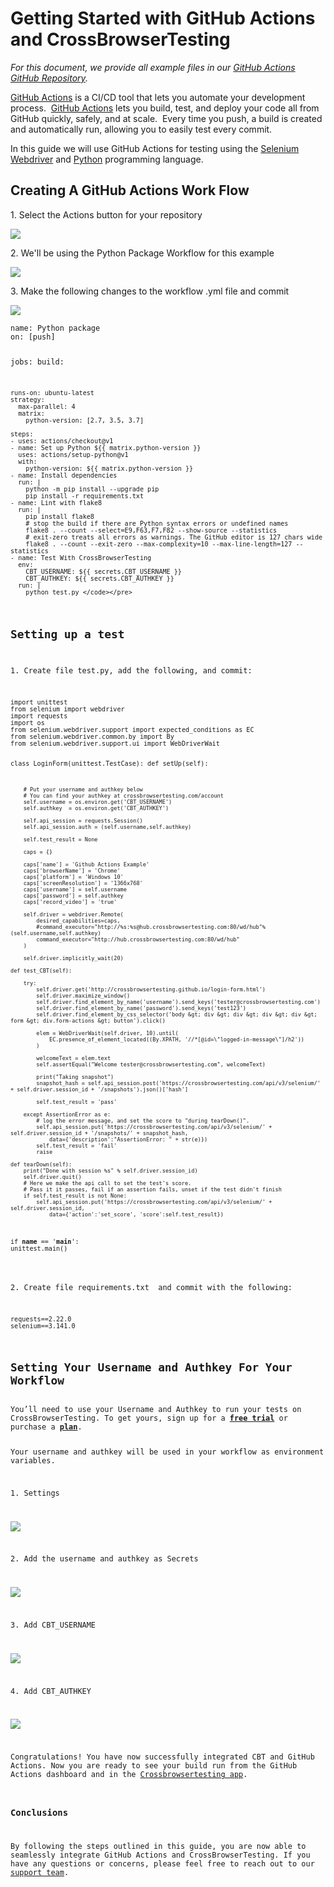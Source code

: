 <h1>Getting Started with GitHub Actions and CrossBrowserTesting</h1>
<p><em>For this document, we provide all example files in our <a href="https://github.com/crossbrowsertesting/selenium-github_actions">GitHub Actions GitHub Repository</a>.</em></p>
<p><a href="https://github.com/features/actions">GitHub Actions</a> is a CI/CD tool that lets you automate your development process.  <a href="https://github.com/features/actions">GitHub Actions</a> lets you build, test, and deploy your code all from GitHub quickly, safely, and at scale.  Every time you push, a build is created and automatically run, allowing you to easily test every commit.</p>
<p>In this guide we will use GitHub Actions for testing using the <a href="https://www.seleniumhq.org/">Selenium Webdriver</a> and <a href="https://www.python.org/">Python</a> programming language.</p>
<h2>Creating A GitHub Actions Work Flow</h2>
<p>1. Select the Actions button for your repository</p>
<p><img src="http://help.crossbrowsertesting.com/wp-content/uploads/2019/11/Github_actions_actions.png" /></p>
<p>2. We'll be using the Python Package Workflow for this example</p>
<p><img src="http://help.crossbrowsertesting.com/wp-content/uploads/2019/11/GitHub_actions_python_workflow.png" /></p>
<p>3. Make the following changes to the workflow .yml file and commit</p>
<p><img src="http://help.crossbrowsertesting.com/wp-content/uploads/2019/11/github_actions_pythonyml.png" /></p>
<pre><code>name: Python package
on: [push]

jobs:
  build:

    runs-on: ubuntu-latest
    strategy:
      max-parallel: 4
      matrix:
        python-version: [2.7, 3.5, 3.7]

    steps:
    - uses: actions/checkout@v1
    - name: Set up Python ${{ matrix.python-version }}
      uses: actions/setup-python@v1
      with:
        python-version: ${{ matrix.python-version }}
    - name: Install dependencies
      run: |
        python -m pip install --upgrade pip
        pip install -r requirements.txt
    - name: Lint with flake8
      run: |
        pip install flake8
        # stop the build if there are Python syntax errors or undefined names
        flake8 . --count --select=E9,F63,F7,F82 --show-source --statistics
        # exit-zero treats all errors as warnings. The GitHub editor is 127 chars wide
        flake8 . --count --exit-zero --max-complexity=10 --max-line-length=127 --statistics
    - name: Test With CrossBrowserTesting
      env:
        CBT_USERNAME: ${{ secrets.CBT_USERNAME }}
        CBT_AUTHKEY: ${{ secrets.CBT_AUTHKEY }}
      run: |
        python test.py </code></pre>
<h2>Setting up a test</h2>
<p>1. Create file test.py, add the following, and commit:</p>
<pre><code>import unittest
from selenium import webdriver
import requests
import os
from selenium.webdriver.support import expected_conditions as EC
from selenium.webdriver.common.by import By
from selenium.webdriver.support.ui import WebDriverWait

class LoginForm(unittest.TestCase):
    def setUp(self):

        # Put your username and authkey below
        # You can find your authkey at crossbrowsertesting.com/account
        self.username = os.environ.get('CBT_USERNAME')
        self.authkey  = os.environ.get('CBT_AUTHKEY')

        self.api_session = requests.Session()
        self.api_session.auth = (self.username,self.authkey)

        self.test_result = None

        caps = {}

        caps['name'] = 'Github Actions Example'
        caps['browserName'] = 'Chrome'
        caps['platform'] = 'Windows 10'
        caps['screenResolution'] = '1366x768'
        caps['username'] = self.username
        caps['password'] = self.authkey
        caps['record_video'] = 'true'

        self.driver = webdriver.Remote(
            desired_capabilities=caps,
            #command_executor="http://%s:%s@hub.crossbrowsertesting.com:80/wd/hub"%(self.username,self.authkey)
            command_executor="http://hub.crossbrowsertesting.com:80/wd/hub"
        )

        self.driver.implicitly_wait(20)

    def test_CBT(self):
    
        try:
            self.driver.get('http://crossbrowsertesting.github.io/login-form.html')
            self.driver.maximize_window()
            self.driver.find_element_by_name('username').send_keys('tester@crossbrowsertesting.com')
            self.driver.find_element_by_name('password').send_keys('test123')
            self.driver.find_element_by_css_selector('body &gt; div &gt; div &gt; div &gt; div &gt; form &gt; div.form-actions &gt; button').click()

            elem = WebDriverWait(self.driver, 10).until(
                EC.presence_of_element_located((By.XPATH, '//*[@id=\"logged-in-message\"]/h2'))
            )

            welcomeText = elem.text
            self.assertEqual("Welcome tester@crossbrowsertesting.com", welcomeText)

            print("Taking snapshot")
            snapshot_hash = self.api_session.post('https://crossbrowsertesting.com/api/v3/selenium/' + self.driver.session_id + '/snapshots').json()['hash']

            self.test_result = 'pass'

        except AssertionError as e:
            # log the error message, and set the score to "during tearDown()".
            self.api_session.put('https://crossbrowsertesting.com/api/v3/selenium/' + self.driver.session_id + '/snapshots/' + snapshot_hash,
                data={'description':"AssertionError: " + str(e)})
            self.test_result = 'fail'
            raise

    def tearDown(self):
        print("Done with session %s" % self.driver.session_id)
        self.driver.quit()
        # Here we make the api call to set the test's score.
        # Pass it it passes, fail if an assertion fails, unset if the test didn't finish
        if self.test_result is not None:
            self.api_session.put('https://crossbrowsertesting.com/api/v3/selenium/' + self.driver.session_id,
                data={'action':'set_score', 'score':self.test_result})


if __name__ == '__main__':
    unittest.main()</code></pre>
<p>2. Create file requirements.txt  and commit with the following:</p>
<pre><code>requests==2.22.0
selenium==3.141.0</code></pre>
<h2>Setting Your Username and Authkey For Your Workflow</h2>
<div class="blue-alert">You’ll need to use your Username and Authkey to run your tests on CrossBrowserTesting. To get yours, sign up for a <a href="https://crossbrowsertesting.com/freetrial"><b>free trial</b></a> or purchase a <a href="https://crossbrowsertesting.com/pricing"><b>plan</b></a>.</div>
<p>Your username and authkey will be used in your workflow as environment variables. </p>
<p>1. Settings</p>
<p><img src="http://help.crossbrowsertesting.com/wp-content/uploads/2019/11/github_actions_settings.png" /></p>
<p>2. Add the username and authkey as Secrets</p>
<p><img src="http://help.crossbrowsertesting.com/wp-content/uploads/2019/11/github_actions_secrets.png" /></p>
<p>3. Add CBT_USERNAME</p>
<p><img src="http://help.crossbrowsertesting.com/wp-content/uploads/2019/11/github_actions_secerts1.png" /></p>
<p>4. Add CBT_AUTHKEY</p>
<p><img src="http://help.crossbrowsertesting.com/wp-content/uploads/2019/11/github_actions_secerts2.png" /></p>
<p>Congratulations! You have now successfully integrated CBT and GitHub Actions. Now you are ready to see your build run from the GitHub Actions dashboard and in the <a href="https://app.crossbrowsertesting.com/selenium/results">Crossbrowsertesting app</a>.</p>
<h3>Conclusions</h3>
<p>By following the steps outlined in this guide, you are now able to seamlessly integrate GitHub Actions and CrossBrowserTesting. If you have any questions or concerns, please feel free to reach out to our <a href="mailto:support@crossbrowsertesting.com">support team</a>.</p>
